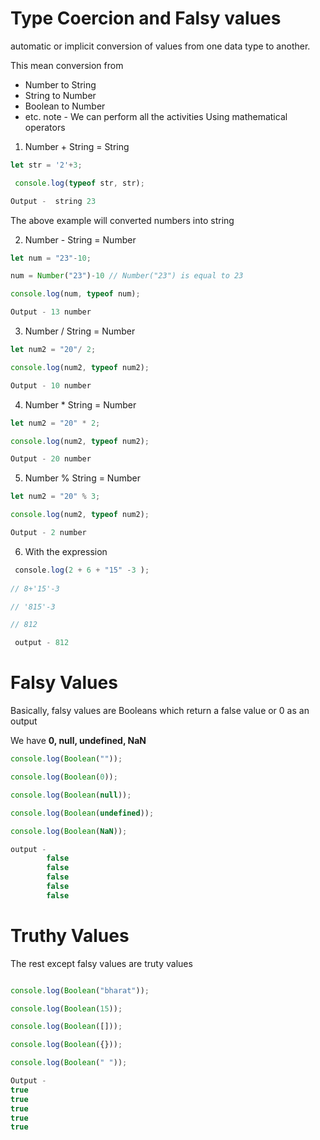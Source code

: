 
# Type Coercion and Falsy values

automatic or implicit conversion of values from one data type to another.

This mean conversion  from 
-  Number to String
- String to Number
- Boolean to Number
- etc.
note - We can perform all the activities Using mathematical operators

1.  Number + String = String
```javascript
let str = '2'+3;

 console.log(typeof str, str);

Output -  string 23
```

The above example will  converted numbers into string 

2.   Number - String = Number
```javascript
let num = "23"-10;

num = Number("23")-10 // Number("23") is equal to 23

console.log(num, typeof num);

Output - 13 number
```

3.   Number / String = Number
   ```javascript
  let num2 = "20"/ 2;

  console.log(num2, typeof num2);
  
 Output - 10 number
```

4.   Number * String = Number
   ```javascript
  let num2 = "20" * 2;

  console.log(num2, typeof num2);
  
 Output - 20 number
```

5.   Number % String = Number
   ```javascript
  let num2 = "20" % 3;

  console.log(num2, typeof num2);
  
 Output - 2 number
```

6.  With the expression 
```javascript
 console.log(2 + 6 + "15" -3 );
 
// 8+'15'-3

// '815'-3

// 812

 output - 812 
```

# Falsy  Values 

Basically, falsy values are Booleans which return a false value or 0 as an output

We have  **0, null, undefined, NaN**

```javascript
console.log(Boolean(""));

console.log(Boolean(0));

console.log(Boolean(null));

console.log(Boolean(undefined));

console.log(Boolean(NaN));

output - 
        false
        false
        false
        false
        false
```


# Truthy Values

The rest except falsy values are truty values 

```javascript

console.log(Boolean("bharat"));

console.log(Boolean(15));

console.log(Boolean([]));

console.log(Boolean({}));

console.log(Boolean(" "));

Output - 
true
true
true
true
true


```